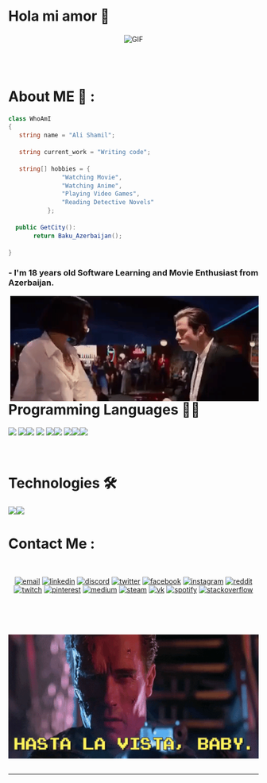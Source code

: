 # Hola mi amor 👋

<div align="center">
<img hight="300" width="800" alt="GIF" align="center" src="https://github.com/AliShamil/AliShamil/blob/main/images/patrick1.gif">
</div>

</br>
</br>
</br>


# About ME 💬 :

 ```c#
class WhoAmI
{
    string name = "Ali Shamil";

    string current_work = "Writing code";

    string[] hobbies = {
                "Watching Movie",
                "Watching Anime",
                "Playing Video Games",
                "Reading Detective Novels"
            };

   public GetCity():
		return Baku_Azerbaijan();
		
}
 ```

### - I'm 18 years old Software Learning and Movie Enthusiast from Azerbaijan.

<img hight="400" width="500" alt="GIF" align="right" src="https://github.com/AliShamil/AliShamil/blob/main/images/pulp1.gif">

# Programming Languages 👨‍💻
<img src = 'https://github.com/MarikIshtar007/MarikIshtar007/blob/master/images/c-original.svg' width='40'/> <img src = 'https://github.com/MarikIshtar007/MarikIshtar007/blob/master/images/cpp.svg' width='40'/><img src=
"https://img.icons8.com/color/48/null/c-sharp-logo-2.png" width='40'/> <img src = 
'https://github.com/MarikIshtar007/MarikIshtar007/blob/master/images/python2.png' height='40'/>  <img src = 'https://github.com/MarikIshtar007/MarikIshtar007/blob/master/images/html.svg' width='40'/><img src = 'https://github.com/MarikIshtar007/MarikIshtar007/blob/master/images/css.svg' width='40'/> <img src = 'https://github.com/MarikIshtar007/MarikIshtar007/blob/master/images/js.svg' width='40'/><img src = 'https://github.com/MarikIshtar007/MarikIshtar007/blob/master/images/sql.svg' width='40'/><img src=
"https://img.icons8.com/color/48/null/microsoft-sql-server.png" width='40'/> 
</br>
</br>
</br>
 # Technologies 🛠
 <img src="https://img.icons8.com/color/48/null/visual-studio--v2.png"/><img src = 'https://github.com/MarikIshtar007/MarikIshtar007/blob/master/images/git.svg' width='40'/>





# Contact Me :

<p>
 </br>

<p align="center">
  <a href="mailto:elisamilzade@gmail.com"><img src="https://img.icons8.com/color/96/000000/gmail.png" alt="email"/></a>
  <a href="https://www.linkedin.com/in/ali-shamilzade-554623205/"><img src="https://img.icons8.com/color/96/000000/linkedin.png" alt="linkedin"/></a>
  <a href="https://discord.gg/6dwS542c"><img src="https://img.icons8.com/color/96/000000/discord-logo.png" alt="discord"/></a>
  <a href="https://twitter.com/elisamilzade"><img src="https://img.icons8.com/color/96/000000/twitter-squared.png" alt="twitter"/></a>
  <a href="https://www.facebook.com/ali.shamilzade"><img src="https://img.icons8.com/color/96/000000/facebook.png" alt="facebook"/></a>
  <a href="https://www.instagram.com/eliwkashamilzade"><img src="https://img.icons8.com/color/96/000000/instagram-new.png" alt="instagram"/></a>
  <a href="https://www.reddit.com/user/AliShamil"><img src="https://img.icons8.com/color/96/000000/reddit.png" alt="reddit"/></a>
  <a href="https://www.twitch.tv/alishamil_2005"><img src="https://img.icons8.com/color/96/000000/twitch--v2.png" alt="twitch"/></a>
  <a href="https://www.pinterest.com/elisamilzade/"><img src="https://img.icons8.com/color/96/000000/pinterest--v1.png" alt="pinterest"/></a>
  <a href="https://medium.com/@elisamilzade"><img src="https://img.icons8.com/color/96/000000/medium-logo.png" alt="medium"/></a>
  <a href="https://steamcommunity.com/profiles/76561199214079675"><img src="https://img.icons8.com/fluent/96/000000/steam.png" alt="steam"/></a>
  <a href="https://vk.com/id682066337"><img src="https://img.icons8.com/nolan/96/vk-circled.png" alt="vk"/></a>
  <a href="https://open.spotify.com/user/ais4r4xhryx1lzo5d4diowde7"><img src="https://img.icons8.com/color/96/000000/spotify--v1.png" alt="spotify"/></a>
  <a href="https://stackoverflow.com/users/21030271/ali-shamilzade"><img src="https://img.icons8.com/color/96/000000/stackoverflow.png" alt="stackoverflow"/></a>
</p>
 </p>
 


</br>
</br>

</br>
</br>



<div align="center">
<img height="250" width="900" alt="GIF" align="center" src="https://github.com/AliShamil/AliShamil/blob/main/images/HastaLaVista.gif">
</div>

</br>


*************

